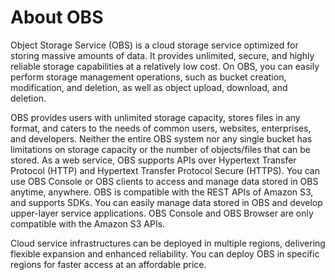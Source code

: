# About OBS<a name="en-us_topic_0045853681"></a>

Object Storage Service \(OBS\) is a cloud storage service optimized for storing massive amounts of data. It provides unlimited, secure, and highly reliable storage capabilities at a relatively low cost. On OBS, you can easily perform storage management operations, such as bucket creation, modification, and deletion, as well as object upload, download, and deletion.

OBS provides users with unlimited storage capacity, stores files in any format, and caters to the needs of common users, websites, enterprises, and developers. Neither the entire OBS system nor any single bucket has limitations on storage capacity or the number of objects/files that can be stored. As a web service, OBS supports APIs over Hypertext Transfer Protocol \(HTTP\) and Hypertext Transfer Protocol Secure \(HTTPS\). You can use OBS Console or OBS clients to access and manage data stored in OBS anytime, anywhere. OBS is compatible with the REST APIs of Amazon S3, and supports SDKs. You can easily manage data stored in OBS and develop upper-layer service applications. OBS Console and OBS Browser are only compatible with the Amazon S3 APIs.

Cloud service infrastructures can be deployed in multiple regions, delivering flexible expansion and enhanced reliability. You can deploy OBS in specific regions for faster access at an affordable price.

